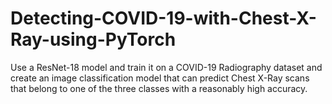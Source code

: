 # Detecting-COVID-19-with-Chest-X-Ray-using-PyTorch
Use a ResNet-18 model and train it on a COVID-19 Radiography dataset and create an image classification model that can predict Chest X-Ray scans that belong to one of the three classes with a reasonably high accuracy. 
